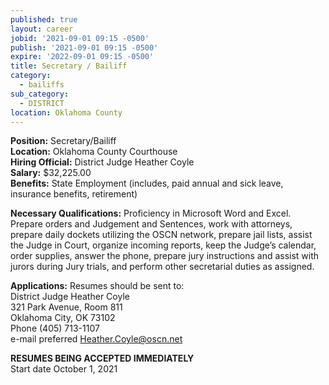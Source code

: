```yaml
---
published: true
layout: career
jobid: '2021-09-01 09:15 -0500'
publish: '2021-09-01 09:15 -0500'
expire: '2022-09-01 09:15 -0500'
title: Secretary / Bailiff
category:
  - bailiffs
sub_category:
  - DISTRICT
location: Oklahoma County
---
```

**Position:** Secretary/Bailiff    
**Location:** Oklahoma County Courthouse  
**Hiring Official:** District Judge Heather Coyle   
**Salary:** $32,225.00  
**Benefits:** State Employment (includes, paid annual and sick leave, insurance benefits, retirement)  

**Necessary Qualifications:** Proficiency in Microsoft Word and Excel.  Prepare orders and Judgement and Sentences, work with attorneys, prepare daily dockets utilizing the OSCN network,  prepare jail lists, assist the Judge in Court, organize incoming reports, keep the Judge’s calendar, order supplies, answer the phone, prepare jury instructions and assist with jurors during Jury trials, and perform other secretarial duties as assigned.  
					
**Applications:**
Resumes should be sent to:  
District Judge Heather Coyle  
321 Park Avenue, Room 811  
Oklahoma City, OK  73102  
Phone (405) 713-1107  
e-mail preferred [Heather.Coyle@oscn.net](mailto:Heather.Coyle@oscn.net)


**RESUMES BEING ACCEPTED IMMEDIATELY**  
Start date October 1, 2021
